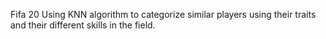 Fifa 20 Using KNN algorithm to categorize similar players using their traits and their different skills in the field.

